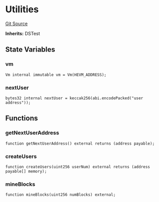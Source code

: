 # Utilities

[Git Source](https://github.com/Moving-Castles/eat-drain-arson/blob/7bfd8b7722dbe81e95349eb300f1195a0dad2f0a/src/test/utils/Utilities.sol)

**Inherits:**
DSTest

## State Variables

### vm

```solidity
Vm internal immutable vm = Vm(HEVM_ADDRESS);
```

### nextUser

```solidity
bytes32 internal nextUser = keccak256(abi.encodePacked("user address"));
```

## Functions

### getNextUserAddress

```solidity
function getNextUserAddress() external returns (address payable);
```

### createUsers

```solidity
function createUsers(uint256 userNum) external returns (address payable[] memory);
```

### mineBlocks

```solidity
function mineBlocks(uint256 numBlocks) external;
```
